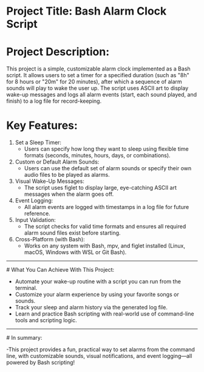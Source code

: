 # Project Title: Bash Alarm Clock Script
# Project Description:
This project is a simple, customizable alarm clock implemented as a Bash script. It allows users to set a timer for a specified duration (such as "8h" for 8 hours or "20m" for 20 minutes), after which a sequence of alarm sounds will play to wake the user up. The script uses ASCII art to display wake-up messages and logs all alarm events (start, each sound played, and finish) to a log file for record-keeping.
# Key Features:
1. Set a Sleep Timer:
    - Users can specify how long they want to sleep using flexible time formats (seconds, minutes, hours, days, or combinations).
2. Custom or Default Alarm Sounds:
    - Users can use the default set of alarm sounds or specify their own audio files to be played as alarms.
3. Visual Wake-Up Messages:
    - The script uses figlet to display large, eye-catching ASCII art messages when the alarm goes off.
4. Event Logging:
    - All alarm events are logged with timestamps in a log file for future reference.
5. Input Validation:
    - The script checks for valid time formats and ensures all required alarm sound files exist before starting.
6. Cross-Platform (with Bash):
    - Works on any system with Bash, mpv, and figlet installed (Linux, macOS, Windows with WSL or Git Bash).
<hr>
# What You Can Achieve With This Project:

  - Automate your wake-up routine with a script you can run from the terminal.
  - Customize your alarm experience by using your favorite songs or sounds.
  - Track your sleep and alarm history via the generated log file.
  - Learn and practice Bash scripting with real-world use of command-line tools and scripting logic.
<hr>
# In summary:

  -This project provides a fun, practical way to set alarms from the command line, with customizable sounds, visual notifications, and event logging—all powered by Bash scripting!
